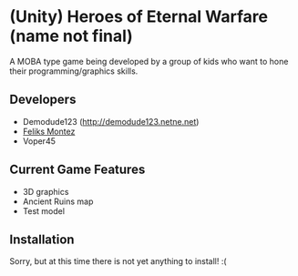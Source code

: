 # (Unity) Heroes of Eternal Warfare (name not final)
A MOBA type game being developed by a group of kids who want to hone their programming/graphics skills.

## Developers
* Demodude123 (http://demodude123.netne.net)
* [Feliks Montez](https://plus.google.com/u/0/105142104742103301467/posts)
* Voper45

## Current Game Features
* 3D graphics
* Ancient Ruins map
* Test model

## Installation
Sorry, but at this time there is not yet anything to install! :(